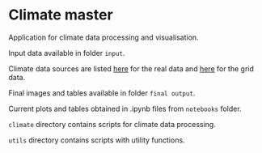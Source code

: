 # Climate master

Application for climate data processing and visualisation.

Input data available in folder `input`.

Climate data sources are listed [here](input/climate/real/sources.txt) for the real data and [here](input/climate/grid/sources.txt) for the grid data.

Final images and tables available in folder `final output`.

Current plots and tables obtained in .ipynb files from `notebooks` folder.

`climate` directory contains scripts for climate data processing.

`utils` directory contains scripts with utility functions.